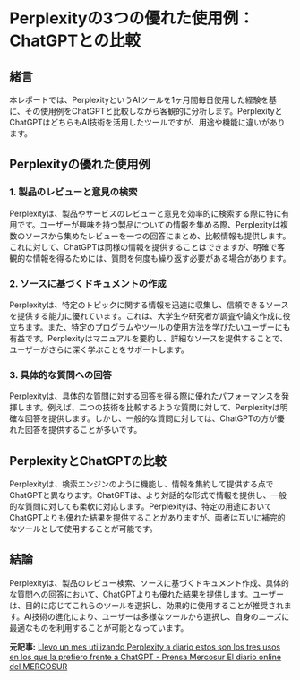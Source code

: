 # Perplexityの3つの優れた使用例：ChatGPTとの比較

## 緒言

本レポートでは、PerplexityというAIツールを1ヶ月間毎日使用した経験を基に、その使用例をChatGPTと比較しながら客観的に分析します。PerplexityとChatGPTはどちらもAI技術を活用したツールですが、用途や機能に違いがあります。

## Perplexityの優れた使用例

### 1. 製品のレビューと意見の検索

Perplexityは、製品やサービスのレビューと意見を効率的に検索する際に特に有用です。ユーザーが興味を持つ製品についての情報を集める際、Perplexityは複数のソースから集めたレビューを一つの回答にまとめ、比較情報も提供します。これに対して、ChatGPTは同様の情報を提供することはできますが、明確で客観的な情報を得るためには、質問を何度も繰り返す必要がある場合があります。

### 2. ソースに基づくドキュメントの作成

Perplexityは、特定のトピックに関する情報を迅速に収集し、信頼できるソースを提供する能力に優れています。これは、大学生や研究者が調査や論文作成に役立ちます。また、特定のプログラムやツールの使用方法を学びたいユーザーにも有益です。Perplexityはマニュアルを要約し、詳細なソースを提供することで、ユーザーがさらに深く学ぶことをサポートします。

### 3. 具体的な質問への回答

Perplexityは、具体的な質問に対する回答を得る際に優れたパフォーマンスを発揮します。例えば、二つの技術を比較するような質問に対して、Perplexityは明確な回答を提供します。しかし、一般的な質問に対しては、ChatGPTの方が優れた回答を提供することが多いです。

## PerplexityとChatGPTの比較

Perplexityは、検索エンジンのように機能し、情報を集約して提供する点でChatGPTと異なります。ChatGPTは、より対話的な形式で情報を提供し、一般的な質問に対しても柔軟に対応します。Perplexityは、特定の用途においてChatGPTよりも優れた結果を提供することがありますが、両者は互いに補完的なツールとして使用することが可能です。

## 結論

Perplexityは、製品のレビュー検索、ソースに基づくドキュメント作成、具体的な質問への回答において、ChatGPTよりも優れた結果を提供します。ユーザーは、目的に応じてこれらのツールを選択し、効果的に使用することが推奨されます。AI技術の進化により、ユーザーは多様なツールから選択し、自身のニーズに最適なものを利用することが可能となっています。

**元記事:** [Llevo un mes utilizando Perplexity a diario estos son los tres usos en los que la prefiero frente a ChatGPT - Prensa Mercosur El diario online del MERCOSUR](https://prensamercosur.org/2025/03/01/usos-perplexity-comparado-chatgpt-0225/)